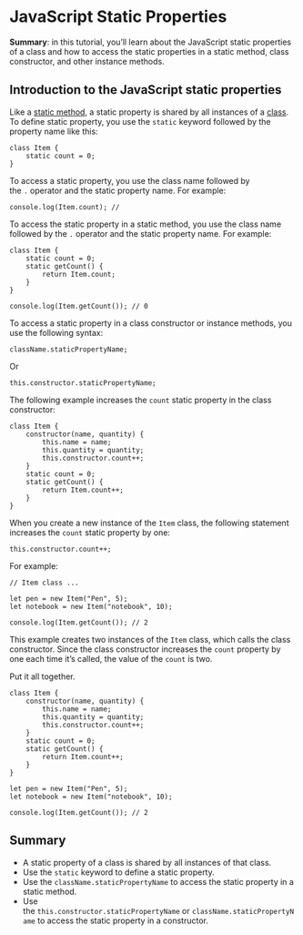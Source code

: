 # JavaScript Static Properties

**Summary**: in this tutorial, you’ll learn about the JavaScript static properties of a class and how to access the static properties in a static method, class constructor, and other instance methods.

## Introduction to the JavaScript static properties

Like a [static method](https://www.javascripttutorial.net/es6/javascript-static-method/), a static property is shared by all instances of a [class](https://www.javascripttutorial.net/es6/javascript-class/). To define static property, you use the `static` keyword followed by the property name like this:

```
class Item {
    static count = 0;
}
```

To access a static property, you use the class name followed by the `.` operator and the static property name. For example:

```
console.log(Item.count); // 
```

To access the static property in a static method, you use the class name followed by the `.` operator and the static property name. For example:

```
class Item {
    static count = 0;
    static getCount() {
        return Item.count;
    }
}

console.log(Item.getCount()); // 0
```

To access a static property in a class constructor or instance methods, you use the following syntax:

```
className.staticPropertyName;
```

Or

```
this.constructor.staticPropertyName;
```

The following example increases the `count` static property in the class constructor:

```
class Item {
    constructor(name, quantity) {
        this.name = name;
        this.quantity = quantity;
        this.constructor.count++;
    }
    static count = 0;
    static getCount() {
        return Item.count++;
    }
}
```

When you create a new instance of the `Item` class, the following statement increases the `count` static property by one:

```
this.constructor.count++;
```

For example:

```
// Item class ...

let pen = new Item("Pen", 5);
let notebook = new Item("notebook", 10);

console.log(Item.getCount()); // 2
```

This example creates two instances of the `Item` class, which calls the class constructor. Since the class constructor increases the `count` property by one each time it’s called, the value of the `count` is two.

Put it all together.

```
class Item {
    constructor(name, quantity) {
        this.name = name;
        this.quantity = quantity;
        this.constructor.count++;
    }
    static count = 0;
    static getCount() {
        return Item.count++;
    }
}

let pen = new Item("Pen", 5);
let notebook = new Item("notebook", 10);

console.log(Item.getCount()); // 2
```

## Summary

- A static property of a class is shared by all instances of that class.
- Use the `static` keyword to define a static property.
- Use the `className.staticPropertyName` to access the static property in a static method.
- Use the `this.constructor.staticPropertyName` or `className.staticPropertyName` to access the static property in a constructor.
